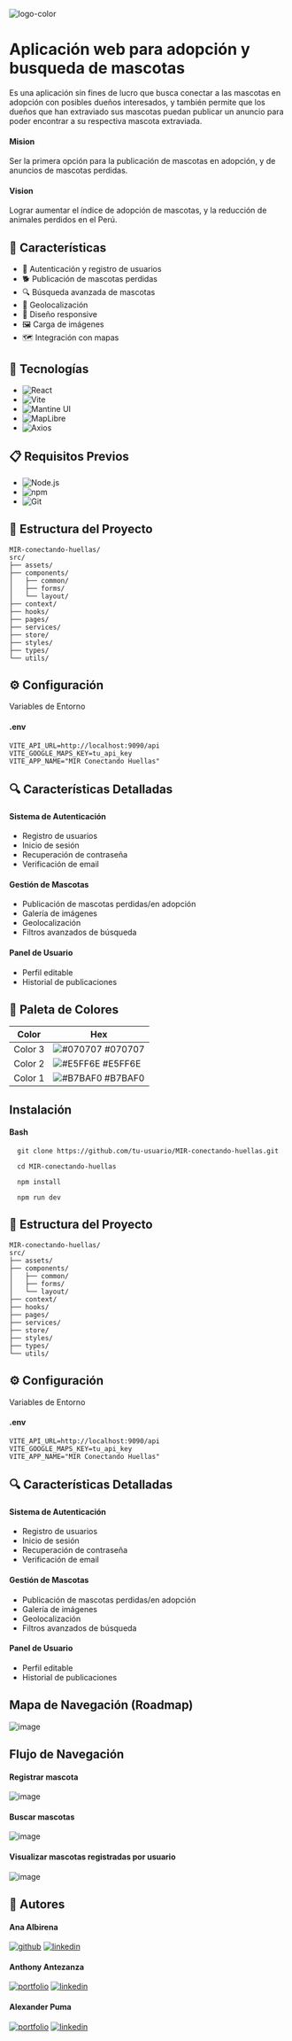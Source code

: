 
![logo-color](https://github.com/user-attachments/assets/4bfc5671-9f28-4340-a1fc-7f97d110e2f9)
# Aplicación web para adopción y busqueda de mascotas

Es una aplicación sin fines de lucro que busca conectar a las mascotas en adopción con posibles dueños interesados, y también permite que los dueños que han extraviado sus mascotas puedan publicar un anuncio para poder encontrar a su respectiva mascota extraviada.

#### Mision 

Ser la primera opción para la publicación de mascotas en adopción, y de anuncios de mascotas perdidas.

#### Vision

Lograr aumentar el índice de adopción de mascotas, y la reducción de animales perdidos en el Perú.

## 🚀 Características
* 🔐 Autenticación y registro de usuarios
* 🐕 Publicación de mascotas perdidas
* 🔍 Búsqueda avanzada de mascotas
* 📍 Geolocalización
* 📱 Diseño responsive
* 🖼️ Carga de imágenes
* 🗺️ Integración con mapas

## 🚀 Tecnologías
* ![React](https://img.shields.io/badge/React-61DAFB?style=for-the-badge&logo=react&logoColor=white)
* ![Vite](https://img.shields.io/badge/Vite-646CFF?style=for-the-badge&logo=vite&logoColor=white)
* ![Mantine UI](https://img.shields.io/badge/Mantine-000000?style=for-the-badge&logo=mantine&logoColor=white)
* ![MapLibre](https://img.shields.io/badge/MapLibre-000000?style=for-the-badge&logo=maplibre&logoColor=white) 
* ![Axios](https://img.shields.io/badge/Axios-5A29E4?style=for-the-badge&logo=axios&logoColor=white)

## 📋 Requisitos Previos
* ![Node.js](https://img.shields.io/badge/Node.js-339933?style=for-the-badge&logo=node.js&logoColor=white)
* ![npm](https://img.shields.io/badge/npm-CB3837?style=for-the-badge&logo=npm&logoColor=white)
* ![Git](https://img.shields.io/badge/Git-F05032?style=for-the-badge&logo=git&logoColor=white)






## 📁 Estructura del Proyecto
```
MIR-conectando-huellas/
src/
├── assets/        
├── components/    
│   ├── common/    
│   ├── forms/     
│   └── layout/    
├── context/       
├── hooks/         
├── pages/         
├── services/      
├── store/         
├── styles/        
├── types/         
└── utils/  
```

## ⚙️ Configuración
Variables de Entorno

#### .env
```
VITE_API_URL=http://localhost:9090/api
VITE_GOOGLE_MAPS_KEY=tu_api_key
VITE_APP_NAME="MIR Conectando Huellas"
```

## 🔍 Características Detalladas
#### Sistema de Autenticación
* Registro de usuarios
* Inicio de sesión
* Recuperación de contraseña
* Verificación de email
#### Gestión de Mascotas
* Publicación de mascotas perdidas/en adopción
* Galería de imágenes
* Geolocalización
* Filtros avanzados de búsqueda

#### Panel de Usuario
* Perfil editable
* Historial de publicaciones




## 🎨 Paleta de Colores
| Color         | Hex |
|---------------|-----|
| Color 3 | ![#070707](https://via.placeholder.com/10/070707/070707?text=+) #070707 |
| Color 2 | ![#E5FF6E](https://via.placeholder.com/10/E5FF6E/E5FF6E?text=+) #E5FF6E |
| Color 1 | ![#B7BAF0](https://via.placeholder.com/10/B7BAF0/B7BAF0?text=+) #B7BAF0 |



## Instalación

#### Bash

```
  git clone https://github.com/tu-usuario/MIR-conectando-huellas.git

  cd MIR-conectando-huellas

  npm install

  npm run dev
```


## 📁 Estructura del Proyecto
```
MIR-conectando-huellas/
src/
├── assets/        
├── components/    
│   ├── common/    
│   ├── forms/     
│   └── layout/    
├── context/       
├── hooks/         
├── pages/         
├── services/      
├── store/         
├── styles/        
├── types/         
└── utils/  
```

## ⚙️ Configuración
Variables de Entorno

#### .env
```
VITE_API_URL=http://localhost:9090/api
VITE_GOOGLE_MAPS_KEY=tu_api_key
VITE_APP_NAME="MIR Conectando Huellas"
```

## 🔍 Características Detalladas
#### Sistema de Autenticación
* Registro de usuarios
* Inicio de sesión
* Recuperación de contraseña
* Verificación de email
#### Gestión de Mascotas
* Publicación de mascotas perdidas/en adopción
* Galería de imágenes
* Geolocalización
* Filtros avanzados de búsqueda

#### Panel de Usuario
* Perfil editable
* Historial de publicaciones


## Mapa de Navegación (Roadmap)

![image](https://github.com/user-attachments/assets/f4333e56-33a3-4eeb-8fde-3638b5a25837)


## Flujo de Navegación

#### Registrar mascota

![image](https://github.com/user-attachments/assets/bdfcf026-9b70-4256-8f8e-78e03404e937)

#### Buscar mascotas

![image](https://github.com/user-attachments/assets/6be51ee1-6571-4327-bfe0-4d7f5ad5c1e3)

#### Visualizar mascotas registradas por usuario

![image](https://github.com/user-attachments/assets/9837157c-5ed1-47a1-82f1-c10d66b5e7f3)


## 🔗 Autores
#### Ana Albirena
[![github](https://img.shields.io/badge/github-000?style=for-the-badge&logo=github&logoColor=white)](https://github.com/annalbirena)
[![linkedin](https://img.shields.io/badge/linkedin-0A66C2?style=for-the-badge&logo=linkedin&logoColor=white)](https://www.linkedin.com/in/ana-albirena/)

#### Anthony Antezanza
[![portfolio](https://img.shields.io/badge/github-000?style=for-the-badge&logo=github&logoColor=white)](https://github.com/Akuma2522)
[![linkedin](https://img.shields.io/badge/linkedin-0A66C2?style=for-the-badge&logo=linkedin&logoColor=white)](https://www.linkedin.com/)
#### Alexander Puma
[![portfolio](https://img.shields.io/badge/github-000?style=for-the-badge&logo=github&logoColor=white)](https://github.com/AlexPumaPrado)
[![linkedin](https://img.shields.io/badge/linkedin-0A66C2?style=for-the-badge&logo=linkedin&logoColor=white)](https://www.linkedin.com/in/alexander-puma-prado/)



